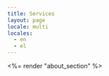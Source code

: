 ```yaml
---
title: Services
layout: page
locale: multi
locales:
  - en
  - el
---
```


<div class="space-y-16 mb-16">
  <%= render "about_section" %>
</div>
